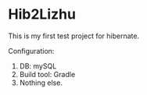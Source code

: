 # Hib2Lizhu
This is my first test project for hibernate.

Configuration:
1. DB: mySQL
2. Build tool: Gradle
3. Nothing else.
